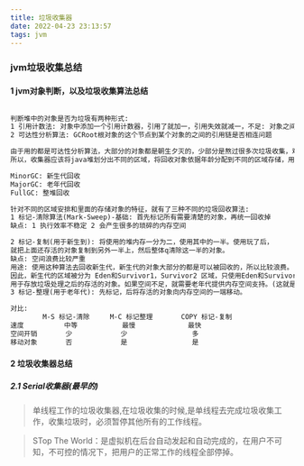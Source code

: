 ```yaml
---
title: 垃圾收集器
date: 2022-04-23 23:13:57
tags: jvm
---
```


### jvm垃圾收集总结
#### 1 jvm对象判断，以及垃圾收集算法总结

```xml

判断堆中的对象是否为垃圾有两种形式:
1 引用计数法: 对象中添加一个引用计数器，引用了就加一，引用失效就减一，不足: 对象之间循环引用无法解决
2 可达性分析算法: GCRoot根对象的这个节点到某个对象的之间的引用链是否相连问题

由于用的都是可达性分析算法，大部分的对象都是朝生夕灭的，少部分是熬过很多次垃圾收集，难以消亡。
所以，收集器应该将java堆划分出不同的区域，将回收对象依据年龄分配到不同的区域存储，用于后期回收。因而就有了

MinorGC: 新生代回收
MajorGC: 老年代回收
FullGC: 整堆回收

针对不同的区域安排和里面的存储对象的特征，就有了三种不同的垃圾回收算法:
1 标记-清除算法(Mark-Sweep)-基础: 首先标记所有需要清楚的对象，再统一回收掉
缺点: 1 执行效率不稳定 2 会产生很多的琐碎的内存空间

2 标记-复制(用于新生到): 将使用的堆内存一分为二，使用其中的一半。使用玩了后，
就把上面还存活的对象复制到另外一半上，然后整体q清除这一半的对象。
缺点: 空间浪费比较严重
用途: 使用这种算法去回收新生代，新生代的对象大部分的都是可以被回收的，所以比较浪费。
因此，新生代的区域被分为 Eden和Survivor1，Survivor2 区域，只使用Eden和Survivor1，Survivor2 只是预留的空间，
用于存放垃圾处理之后的存活的对象。如果空间不足，就需要老年代提供内存空间支持。(这就是新生代为什么这么分配的原因)
3 标记-整理(用于老年代): 先标记，后将存活的对象向内存空间的一端移动。

对比:
        M-S 标记-清除     M-C 标记整理       COPY 标记-复制
速度          中等           最慢             最快
空间开销       少            少                多
移动对象       否            是                是

```

#### 2 垃圾收集器总结
##### 2.1 Serial收集器(最早的)
> 单线程工作的垃圾收集器,在垃圾收集的时候,是单线程去完成垃圾收集工作，收集垃圾时，必须暂停其他所有的工作线程。

> STop The World：是虚拟机在后台自动发起和自动完成的，在用户不可知，不可控的情况下，把用户的正常工作的线程全部停掉。
> 




